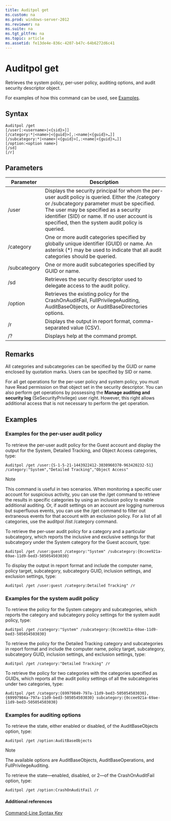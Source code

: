 ```yaml
---
title: Auditpol get
ms.custom: na
ms.prod: windows-server-2012
ms.reviewer: na
ms.suite: na
ms.tgt_pltfrm: na
ms.topic: article
ms.assetid: fe13de4e-836c-4207-b47c-64b6272d6c41
---
```

# Auditpol get
Retrieves the system policy, per\-user policy, auditing options, and audit security descriptor object.  
  
For examples of how this command can be used, see [Examples](#BKMK_examples).  
  
## Syntax  
  
```  
Auditpol /get   
[/user[:<username>|<{sid}>]]  
[/category:*|<name>|<{guid}>[,:<name|<{guid}>…]]  
[/subcategory:*|<name>|<{guid}>[,:<name|<{guid}>…]]  
[/option:<option name>]  
[/sd]  
[/r]  
```  
  
## Parameters  
  
|Parameter|Description|  
|-------------|---------------|  
|\/user|Displays the security principal for whom the per\-user audit policy is queried. Either the \/category or \/subcategory parameter must be specified. The user may be specified as a security identifier \(SID\) or name. If no user account is specified, then the system audit policy is queried.|  
|\/category|One or more audit categories specified by globally unique identifier \(GUID\) or name. An asterisk \(\*\) may be used to indicate that all audit categories should be queried.|  
|\/subcategory|One or more audit subcategories specified by GUID or name.|  
|\/sd|Retrieves the security descriptor used to delegate access to the audit policy.|  
|\/option|Retrieves the existing policy for the CrashOnAuditFail, FullPrivilegeAuditing, AuditBaseObjects, or AuditBaseDirectories options.|  
|\/r|Displays the output in report format, comma\-separated value \(CSV\).|  
|\/?|Displays help at the command prompt.|  
  
## Remarks  
All categories and subcategories can be specified by the GUID or name enclosed by quotation marks. Users can be specified by SID or name.  
  
For all get operations for the per\-user policy and system policy, you must have Read permission on that object set in the security descriptor. You can also perform get operations by possessing the **Manage auditing and security log** \(SeSecurityPrivilege\) user right. However, this right allows additional access that is not necessary to perform the get operation.  
  
## <a name="BKMK_examples"></a>Examples  
  
### Examples for the per\-user audit policy  
To retrieve the per\-user audit policy for the Guest account and display the output for the System, Detailed Tracking, and Object Access categories, type:  
  
```  
Auditpol /get /user:{S-1-5-21-1443922412-3030960370-963420232-51} /category:"System","Detailed Tracking","Object Access"  
```  
  
> [!NOTE]  
> This command is useful in two scenarios. When monitoring a specific user account for suspicious activity, you can use the \/get command to retrieve the results in specific categories by using an inclusion policy to enable additional auditing. Or, if audit settings on an account are logging numerous but superfluous events, you can use the \/get command to filter out extraneous events for that account with an exclusion policy. For a list of all categories, use the auditpol \/list \/category command.  
  
To retrieve the per\-user audit policy for a category and a particular subcategory, which reports the inclusive and exclusive settings for that subcategory under the System category for the Guest account, type:  
  
```  
Auditpol /get /user:guest /category:"System" /subcategory:{0ccee921a-69ae-11d9-bed3-505054503030}  
```  
  
To display the output in report format and include the computer name, policy target, subcategory, subcategory GUID, inclusion settings, and exclusion settings, type:  
  
```  
Auditpol /get /user:guest /category:Detailed Tracking" /r  
```  
  
### Examples for the system audit policy  
To retrieve the policy for the System category and subcategories, which reports the category and subcategory policy settings for the system audit policy, type:  
  
```  
Auditpol /get /category:"System" /subcategory:{0ccee921a-69ae-11d9-bed3-505054503030}  
```  
  
To retrieve the policy for the Detailed Tracking category and subcategories in report format and include the computer name, policy target, subcategory, subcategory GUID, inclusion settings, and exclusion settings, type:  
  
```  
Auditpol /get /category:"Detailed Tracking" /r  
```  
  
To retrieve the policy for two categories with the categories specified as GUIDs, which reports all the audit policy settings of all the subcategories under two categories, type:  
  
```  
Auditpol /get /category:{69979849-797a-11d9-bed3-505054503030},{69997984a-797a-11d9-bed3-505054503030} subcategory:{0ccee921a-69ae-11d9-bed3-505054503030}  
```  
  
### Examples for auditing options  
To retrieve the state, either enabled or disabled, of the AuditBaseObjects option, type:  
  
```  
Auditpol /get /option:AuditBaseObjects  
```  
  
> [!NOTE]  
> The available options are AuditBaseObjects, AuditBaseOperations, and FullPrivilegeAuditing.  
  
To retrieve the state—enabled, disabled, or 2—of the CrashOnAuditFail option, type:  
  
```  
Auditpol /get /option:CrashOnAuditFail /r  
```  
  
#### Additional references  
[Command-Line Syntax Key](Command-Line-Syntax-Key.md)  
  

